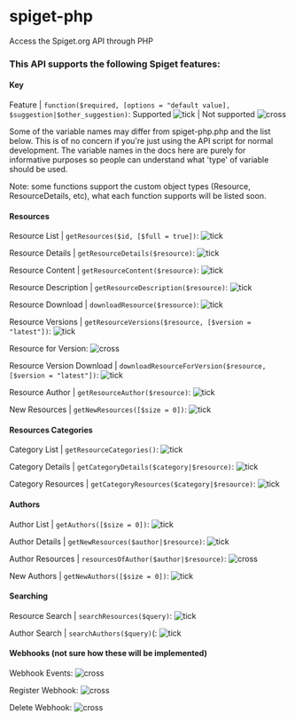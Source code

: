 # spiget-php
Access the Spiget.org API through PHP

### This API supports the following Spiget features:

#### Key
Feature | `function($required, [options = "default value], $suggestion|$other_suggestion)`: Supported ![tick](http://nfell2009.uk/tick.png) | Not supported ![cross](http://nfell2009.uk/cross.png)

Some of the variable names may differ from spiget-php.php and the list below. This is of no concern if you're just using the API script for normal development. The variable names in the docs here are purely for informative purposes so people can understand what 'type' of variable should be used.

Note: some functions support the custom object types (Resource, ResourceDetails, etc), what each function supports will be listed soon.

#### Resources
Resource List | `getResources($id, [$full = true])`: ![tick](http://nfell2009.uk/tick.png)

Resource Details | `getResourceDetails($resource)`: ![tick](http://nfell2009.uk/tick.png)

Resource Content | `getResourceContent($resource)`: ![tick](http://nfell2009.uk/tick.png)

Resource Description | `getResourceDescription($resource)`: ![tick](http://nfell2009.uk/tick.png)

Resource Download | `downloadResource($resource)`: ![tick](http://nfell2009.uk/tick.png)

Resource Versions | `getResourceVersions($resource, [$version = "latest"])`: ![tick](http://nfell2009.uk/tick.png)

Resource for Version: ![cross](http://nfell2009.uk/cross.png)

Resource Version Download | `downloadResourceForVersion($resource, [$version = "latest"])`: ![tick](http://nfell2009.uk/tick.png)

Resource Author | `getResourceAuthor($resource)`: ![tick](http://nfell2009.uk/tick.png)

New Resources | `getNewResources([$size = 0])`: ![tick](http://nfell2009.uk/tick.png)


#### Resources Categories
Category List | `getResourceCategories()`: ![tick](http://nfell2009.uk/tick.png)

Category Details | `getCategoryDetails($category|$resource)`: ![tick](http://nfell2009.uk/tick.png)

Category Resources | `getCategoryResources($category|$resource)`: ![tick](http://nfell2009.uk/tick.png)


#### Authors
Author List | `getAuthors([$size = 0])`: ![tick](http://nfell2009.uk/tick.png)

Author Details | `getNewResources($author|$resource)`: ![tick](http://nfell2009.uk/tick.png)

Author Resources | `resourcesOfAuthor($author|$resource)`: ![cross](http://nfell2009.uk/cross.png)

New Authors | `getNewAuthors([$size = 0])`: ![tick](http://nfell2009.uk/tick.png)


#### Searching
Resource Search | `searchResources($query)`: ![tick](http://nfell2009.uk/tick.png)

Author Search | `searchAuthors($query)`(: ![tick](http://nfell2009.uk/tick.png)


#### Webhooks (not sure how these will be implemented)
Webhook Events: ![cross](http://nfell2009.uk/cross.png)

Register Webhook: ![cross](http://nfell2009.uk/cross.png)

Delete Webhook: ![cross](http://nfell2009.uk/cross.png)

